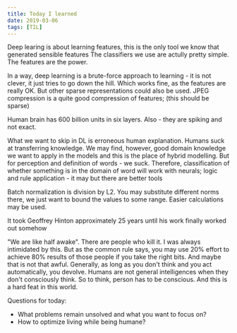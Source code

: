 ```yaml
---
title: Today I learned
date: 2019-03-06
tags: [TIL]
---
```


Deep learing is about learning features, this is the only tool we know that generated sensible features
The classifiers we use are actully pretty simple. The features are the power.

In a way, deep learning is a brute-force approach to learning - it is not clever, it just tries to
go down the hill. Which works fine, as the features are really OK. But other sparse
representations could also be used. JPEG compression is a quite good compression of features; (this should be sparse)

Human brain has 600 billion units in six layers. Also - they are spiking and not exact.

What we want to skip in DL is erroneous human explanation. Humans suck at transferring knowledge.
We may find, however, good domain knowledge we want to apply in the models and this is the place
of hybrid modelling. But for perception and definition of words - we suck. Therefore, classification
of whether something is in the domain of word will work with neurals; logic and rule application - it may but there are better tools

Batch normalization is division by L2. You may substitute different norms there, we just want to
bound the values to some range. Easier calculations may be used.

It took Geoffrey Hinton approximately 25 years until his work finally worked out somehow

"We are like half awake". There are people who kill it. I was always intimidated by this. But as the
common rule says, you may use 20% effort to achieve 80% results of those people if you take
the right bits. And maybe that is not that awful. Generally, as long as you don't think and you
act automatically, you devolve. Humans are not general intelligences when they don't consciously think.
So to think, person has to be conscious. And this is a hard feat in this world.

Questions for today:

- What problems remain unsolved and what you want to focus on?
- How to optimize living while being humane?
